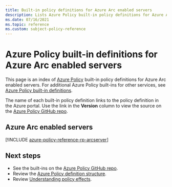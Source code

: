 ```yaml
---
title: Built-in policy definitions for Azure Arc enabled servers
description: Lists Azure Policy built-in policy definitions for Azure Arc enabled servers (preview). These built-in policy definitions provide common approaches to managing your Azure resources.
ms.date: 07/16/2021
ms.topic: reference
ms.custom: subject-policy-reference
---
```

# Azure Policy built-in definitions for Azure Arc enabled servers

This page is an index of [Azure Policy](../../governance/policy/overview.md) built-in policy
definitions for Azure Arc enabled servers. For additional Azure Policy built-ins for other services,
see [Azure Policy built-in definitions](../../governance/policy/samples/built-in-policies.md).

The name of each built-in policy definition links to the policy definition in the Azure portal. Use
the link in the **Version** column to view the source on the
[Azure Policy GitHub repo](https://github.com/Azure/azure-policy).

## Azure Arc enabled servers

[!INCLUDE [azure-policy-reference-rp-arcserver](../../../includes/policy/reference/byrp/microsoft.hybridcompute.md)]

## Next steps

- See the built-ins on the [Azure Policy GitHub repo](https://github.com/Azure/azure-policy).
- Review the [Azure Policy definition structure](../../governance/policy/concepts/definition-structure.md).
- Review [Understanding policy effects](../../governance/policy/concepts/effects.md).
